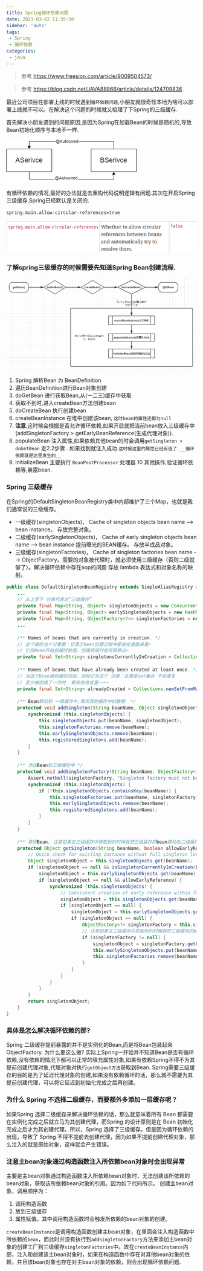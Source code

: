 ```yaml
---
title: Spring循环依赖问题
date: 2023-03-02 11:35:50
sidebar: 'auto'
tags:
 - Spring
 - 循环依赖
categories: 
 - java
---
```


> 参考 https://www.freesion.com/article/9009504573/    

> 参考 https://blog.csdn.net/JAVA88866/article/details/124709836

最近公司项目在部署上线的时候遇到`循环依赖问题`,小朋友就很奇怪本地为啥可以部署上线就不可以。在解决这个问题的时候就又梳理了下Spring的三级缓存.

首先解决小朋友遇到的问题原因,是因为Spring在加载Bean的时候是随机的,导致Bean初始化顺序与本地不一样.


![circular](/images/java/Spring循环依赖/circular.png)

有循环依赖的情况,最好的办法就是去重构代码说明逻辑有问题.其次在开启Spring 三级缓存,Spring已经默认是关闭的.

```properties
spring.main.allow-circular-references=true
```

![allow-circular-references](/images/java/Spring循环依赖/circularReferences.png)



### 了解spring三级缓存的时候需要先知道Spring Bean创建流程.

![createBean](/images/java/Spring循环依赖/createBean.png)

1. Spring 解析Bean 为 BeanDefinition
2. 遍历BeanDefinition进行Bean对象创建
3. doGetBean 进行获取Bean,从(一二三)缓存中获取
4. 获取不到时,进入createBean方法创建bean
5. doCreateBean 执行创建bean
6. createBeanInstance 在堆中创建该bean, `这时bean的属性还都为null`
7. __注意__,这时候会根据是否允许循环依赖,如果开启就把当前bean放入三级缓存中(addSingletonFactory > getEarlyBeanReference(生成代理对象)).
8. populateBean 注入属性,如果依赖其他bean的时会调用`getSingleton > doGetBean` 走2.2步骤 . 如果找到就注入成功.`这时候这里的属性已经有值了`. `__循环依赖就是这里发生的__`
9. initializeBean 主要执行 `BeanPostProcessor` 处理器
10  其他操作,验证循环依赖等,暴露bean.


### Spring 三级缓存

在Spring的DefaultSingletonBeanRegistry类中内部维护了三个Map，也就是我们通常说的三级缓存。



* 一级缓存(singletonObjects)， Cache of singleton objects bean name --> bean instance。 存放完整对象。   
* 二级缓存(earlySingletonObjects)， Cache of early singleton objects bean name --> bean instance 提前曝光的BEAN缓存。 存放半成品对象。    
* 三级缓存(singletonFactories)， Cache of singleton factories bean name --> ObjectFactory。需要的对象被代理时，就必须使用三级缓存（否则二级就够了）。解决循环依赖中存在aop的问题 存放 lambda 表达式和对象名称的映射。  


```java
public class DefaultSingletonBeanRegistry extends SimpleAliasRegistry implements SingletonBeanRegistry {
	...
	// 从上至下 分表代表这“三级缓存”
	private final Map<String, Object> singletonObjects = new ConcurrentHashMap<>(256); //一级缓存
	private final Map<String, Object> earlySingletonObjects = new HashMap<>(16); // 二级缓存
	private final Map<String, ObjectFactory<?>> singletonFactories = new HashMap<>(16); // 三级缓存
	...
	
	/** Names of beans that are currently in creation. */
	// 这个缓存也十分重要：它表示bean创建过程中都会在里面呆着~
	// 它在Bean开始创建时放值，创建完成时会将其移出~
	private final Set<String> singletonsCurrentlyInCreation = Collections.newSetFromMap(new ConcurrentHashMap<>(16));
 
	/** Names of beans that have already been created at least once. */
	// 当这个Bean被创建完成后，会标记为这个 注意：这里是set集合 不会重复
	// 至少被创建了一次的  都会放进这里~~~~
	private final Set<String> alreadyCreated = Collections.newSetFromMap(new ConcurrentHashMap<>(256));

    /** Bean移动到 一级缓存中,情况其他缓存中的数据  */
    protected void addSingleton(String beanName, Object singletonObject) {
		synchronized (this.singletonObjects) {
			this.singletonObjects.put(beanName, singletonObject);
			this.singletonFactories.remove(beanName);
			this.earlySingletonObjects.remove(beanName);
			this.registeredSingletons.add(beanName);
		}
	}

    /** 添加Bean到三级缓存中 */
	protected void addSingletonFactory(String beanName, ObjectFactory<?> singletonFactory) {
		Assert.notNull(singletonFactory, "Singleton factory must not be null");
		synchronized (this.singletonObjects) {
			if (!this.singletonObjects.containsKey(beanName)) {
				this.singletonFactories.put(beanName, singletonFactory);
				this.earlySingletonObjects.remove(beanName);
				this.registeredSingletons.add(beanName);
			}
		}
	}

    /** 获得Bean, 注意如果在三级缓存中获取到的时候就把三级缓存的bean移动到二级缓存中 */
    protected Object getSingleton(String beanName, boolean allowEarlyReference) {
		// Quick check for existing instance without full singleton lock
		Object singletonObject = this.singletonObjects.get(beanName);
		if (singletonObject == null && isSingletonCurrentlyInCreation(beanName)) {
			singletonObject = this.earlySingletonObjects.get(beanName);
			if (singletonObject == null && allowEarlyReference) {
				synchronized (this.singletonObjects) {
					// Consistent creation of early reference within full singleton lock
					singletonObject = this.singletonObjects.get(beanName);
					if (singletonObject == null) {
						singletonObject = this.earlySingletonObjects.get(beanName);
						if (singletonObject == null) {
							ObjectFactory<?> singletonFactory = this.singletonFactories.get(beanName);
                            // 注意如果在三级缓存中获取到的时候就把三级缓存的bean移动到二级缓存中
							if (singletonFactory != null) {
								singletonObject = singletonFactory.getObject();
								this.earlySingletonObjects.put(beanName, singletonObject);
								this.singletonFactories.remove(beanName);
							}
						}
					}
				}
			}
		}
		return singletonObject;
	}
}
```
  


### 具体是怎么解决循环依赖的那?

Spring 二级缓存提前暴露的并不是实例化的Bean,而是将Bean包装起来ObjectFactory. 为什么要这么做? 实际上Spring一开始并不知道Bean是否有循环依赖,没有依赖的情况下都可以正常的填充属性对象,如果有依赖Spring不得不为其提前创建代理对象,代理对象对执行`getObject方法`获取到Bean.
Spring需要三级缓存的目的是为了延迟代理对象的创建,如果没有依赖循环的话，那么就不需要为其提前创建代理，可以将它延迟到初始化完成之后再创建。


### 为什么 Spring 不选择二级缓存，而要额外多添加一层缓存呢？

如果Spring 选择二级缓存来解决循环依赖的话，那么就意味着所有 Bean 都需要在实例化完成之后就立马为其创建代理，而Spring 的设计原则是在 Bean 初始化完成之后才为其创建代理。所以，Spring 选择了三级缓存。但是因为循环依赖的出现，导致了 Spring 不得不提前去创建代理，因为如果不提前创建代理对象，那么注入的就是原始对象，这样就会产生错误。



### 注意主bean对象通过构造函数注入所依赖bean对象时会出现异常
主要是主bean对象通过构造函数注入所依赖bean对象时，无法创建该所依赖的bean对象，获取该所依赖bean对象的引用。因为如下代码所示。
创建主bean对象，调用顺序为：
1. 调用构造函数 
2. 放到三级缓存 
3. 属性赋值。其中调用构造函数时会触发所依赖的bean对象的创建。

`createBeanInstance`是调用构造函数创建主bean对象，在里面会注入构造函数中所依赖的`bean`，而此时并没有执行到`addSingletonFactory`方法来添加主bean对象的创建工厂到三级缓存`singletonFactories`中。故在`createBeanInstance`内部，注入和创建该主bean对象时，如果在构造函数中存在对其他bean对象的依赖，并且该bean对象也存在对主bean对象的依赖，则会出现循环依赖问题.


